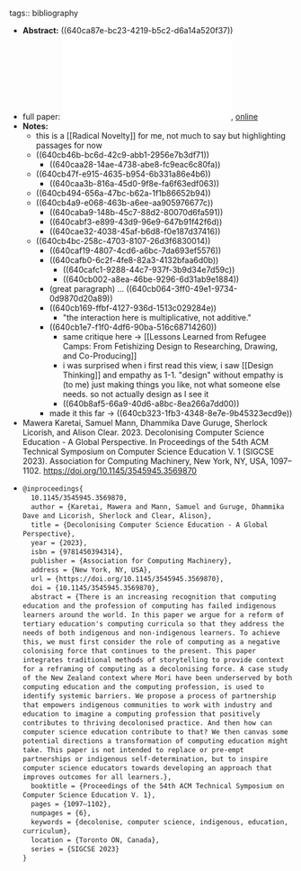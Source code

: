 tags:: bibliography

- **Abstract:** ((640ca87e-bc23-4219-b5c2-d6a14a520f37))
- full paper: ![local copy](../assets/decolonising-cse-global-perspective_1678551115123_0.pdf), [online](https://dl.acm.org/doi/pdf/10.1145/3545945.3569870)
- **Notes:**
	- this is a [[Radical Novelty]] for me, not much to say but highlighting passages for now
	- ((640cb46b-bc6d-42c9-abb1-2956e7b3df71))
		- ((640caa28-14ae-4738-abe8-fc9eac6c80fa))
	- ((640cb47f-e915-4635-b954-6b331a86e4b6))
		- ((640caa3b-816a-45d0-9f8e-fa6f63edf063))
	- ((640cb494-656a-47bc-b62a-1f1b86652b94))
	- ((640cb4a9-e068-463b-a6ee-aa905976677c))
		- ((640caba9-148b-45c7-88d2-80070d6fa591))
		- ((640cabf3-e899-43d9-96e9-647b91f42f6d))
		- ((640cae32-4038-45af-b6d8-f0e187d37416))
	- ((640cb4bc-258c-4703-8107-26d3f6830014))
		- ((640caf19-4807-4cd6-a6bc-7da693ef5576))
		- ((640cafb0-6c2f-4fe8-82a3-4132bfaa6d0b))
			- ((640cafc1-9288-44c7-937f-3b9d34e7d59c))
			- ((640cb002-a8ea-46be-9296-6d31ab9e1884))
		- (great paragraph) ... ((640cb064-3ff0-49e1-9734-0d9870d20a89))
		- ((640cb169-ffbf-4127-936d-1513c029284e))
			- "the interaction here is multiplicative, not additive."
		- ((640cb1e7-f1f0-4df6-90ba-516c68714260))
			- same critique here -> [[Lessons Learned from Refugee Camps: From Fetishizing Design to Researching, Drawing, and Co-Producing]]
			- i was surprised when i first read this view, i saw [[Design Thinking]] and empathy as 1-1.  "design" without empathy is (to me) just making things you like, not what someone else needs.  so not actually design as I see it
			- ((640b8af5-66a9-40d6-a8bc-8ea266a7dd00))
		- made it this far -> ((640cb323-1fb3-4348-8e7e-9b45323ecd9e))
- Mawera Karetai, Samuel Mann, Dhammika Dave Guruge, Sherlock Licorish, and Alison Clear. 2023. Decolonising Computer Science Education - A Global Perspective. In Proceedings of the 54th ACM Technical Symposium on Computer Science Education V. 1 (SIGCSE 2023). Association for Computing Machinery, New York, NY, USA, 1097–1102. https://doi.org/10.1145/3545945.3569870
- ```
  @inproceedings{
    10.1145/3545945.3569870,
    author = {Karetai, Mawera and Mann, Samuel and Guruge, Dhammika Dave and Licorish, Sherlock and Clear, Alison},
    title = {Decolonising Computer Science Education - A Global Perspective},
    year = {2023},
    isbn = {9781450394314},
    publisher = {Association for Computing Machinery},
    address = {New York, NY, USA},
    url = {https://doi.org/10.1145/3545945.3569870},
    doi = {10.1145/3545945.3569870},
    abstract = {There is an increasing recognition that computing education and the profession of computing has failed indigenous learners around the world. In this paper we argue for a reform of tertiary education's computing curricula so that they address the needs of both indigenous and non-indigenous learners. To achieve this, we must first consider the role of computing as a negative colonising force that continues to the present. This paper integrates traditional methods of storytelling to provide context for a reframing of computing as a decolonising force. A case study of the New Zealand context where Mori have been underserved by both computing education and the computing profession, is used to identify systemic barriers. We propose a process of partnership that empowers indigenous communities to work with industry and education to imagine a computing profession that positively contributes to thriving decolonised practice. And then how can computer science education contribute to that? We then canvas some potential directions a transformation of computing education might take. This paper is not intended to replace or pre-empt partnerships or indigenous self-determination, but to inspire computer science educators towards developing an approach that improves outcomes for all learners.},
    booktitle = {Proceedings of the 54th ACM Technical Symposium on Computer Science Education V. 1},
    pages = {1097–1102},
    numpages = {6},
    keywords = {decolonise, computer science, indigenous, education, curriculum},
    location = {Toronto ON, Canada},
    series = {SIGCSE 2023}
  }
  ```